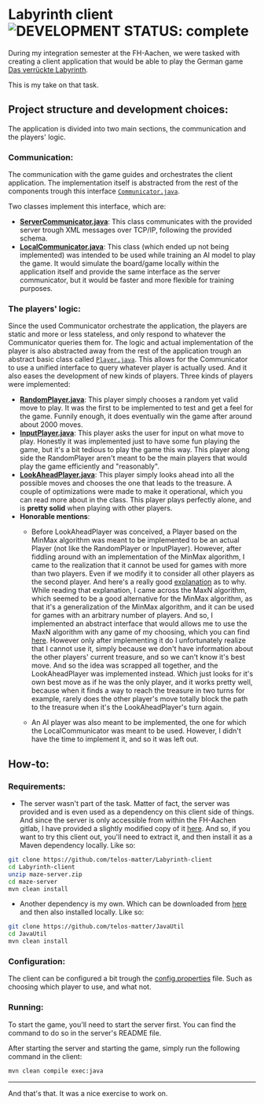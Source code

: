 # Labyrinth client ![DEVELOPMENT STATUS: complete](https://badgen.net/badge/DEVELOPMENT%20STATUS/complete/green)

During my integration semester at the FH-Aachen, we were tasked with creating a client application that would be able to play the German game [Das verrückte Labyrinth](https://de.wikipedia.org/wiki/Das_verr%C3%BCckte_Labyrinth).

This is my take on that task.

## Project structure and development choices:
The application is divided into two main sections, the communication and the players' logic.
### Communication:
The communication with the game guides and orchestrates the client application. The implementation itself is abstracted from the rest of the components trough this interface [`Communicator.java`](src/main/java/hemmouda/maze/communication/Communicator.java).

Two classes implement this interface, which are:
- [**ServerCommunicator.java**](src/main/java/hemmouda/maze/communication/servercommunicator/ServerCommunicator.java): This class communicates with the provided server trough XML messages over TCP/IP, following the provided schema.
- [**LocalCommunicator.java**](src/main/java/hemmouda/maze/communication/localcommunicator/LocalCommunicator.java): This class (which ended up not being implemented) was intended to be used while training an AI model to play the game. It would simulate the board/game locally within the application itself and provide the same interface as the server communicator, but it would be faster and more flexible for training purposes.
### The players' logic:
Since the used Communicator orchestrate the application, the players are static and more or less stateless, and only respond to whatever the Communicator queries them for.
The logic and actual implementation of the player is also abstracted away from the rest of the application trough an abstract basic class called [`Player.java`](src/main/java/hemmouda/maze/game/logic/player/Player.java). This allows for the Communicator to use a unified interface to query whatever player is actually used. And it also eases the development of new kinds of players. Three kinds of players were implemented:
- [**RandomPlayer.java**](src/main/java/hemmouda/maze/game/logic/player/randomplayer/RandomPlayer.java): This player simply chooses a random yet valid move to play. It was the first to be implemented to test and get a feel for the game. Funnily enough, it does eventually win the game after around about 2000 moves.
- [**InputPlayer.java**](src/main/java/hemmouda/maze/game/logic/player/inputplayer/InputPlayer.java): This player asks the user for input on what move to play. Honestly it was implemented just to have some fun playing the game, but it's a bit tedious to play the game this way. This player along side the RandomPlayer aren't meant to be the main players that would play the game efficiently and "reasonably".
- [**LookAheadPlayer.java**](src/main/java/hemmouda/maze/game/logic/player/lookaheadplayer/LookAheadPlayer.java): This player simply looks ahead into all the possible moves and chooses the one that leads to the treasure. A couple of optimizations were made to make it operational, which you can read more about in the class. This player plays perfectly alone, and is **pretty solid** when playing with other players.
- **Honorable mentions**:
    - Before LookAheadPlayer was conceived, a Player based on the MinMax algorithm was meant to be implemented to be an actual Player (not like the RandomPlayer or InputPlayer). However, after fiddling around with an implementation of the MinMax algorithm, I came to the realization that it cannot be used for games with more than two players. Even if we modify it to consider all other players as the second player. And here's a really good [explanation](https://stackoverflow.com/questions/14826451/extending-minimax-algorithm-for-multiple-opponents) as to why. While reading that explanation, I came across the MaxN algorithm, which seemed to be a good alternative for the MinMax algorithm, as that it's a generalization of the MinMax algorithm, and it can be used for games with an arbitrary number of players. And so, I implemented an abstract interface that would allows me to use the MaxN algorithm with any game of my choosing, which you can find [here](https://github.com/telos-matter/Max-nJ). However only after implementing it do I unfortunately realize that I cannot use it, simply because we don't have information about the other players' current treasure, and so we can't know it's best move. And so the idea was scrapped all together, and the LookAheadPlayer was implemented instead. Which just looks for it's own best move as if he was the only player, and it works pretty well, because when it finds a way to reach the treasure in two turns for example, rarely does the other player's move totally block the path to the treasure when it's the LookAheadPlayer's turn again. 

    - An AI player was also meant to be implemented, the one for which the LocalCommunicator was meant to be used. However, I didn't have the time to implement it, and so it was left out.

## How-to:
### Requirements:
- The server wasn't part of the task. Matter of fact, the server was provided and is even used as a dependency on this client side of things. And since the server is only accessible from within the FH-Aachen gitlab, I have provided a slightly modified copy of it [here](maze-server.zip). And so, if you want to try this client out, you'll need to extract it, and then install it as a Maven dependency locally. Like so:
```bash
git clone https://github.com/telos-matter/Labyrinth-client
cd Labyrinth-client
unzip maze-server.zip
cd maze-server
mvn clean install
```
- Another dependency is my own. Which can be downloaded from [here](https://github.com/telos-matter/JavaUtil) and then also installed locally. Like so:
```bash
git clone https://github.com/telos-matter/JavaUtil
cd JavaUtil
mvn clean install
```
### Configuration:
The client can be configured a bit trough the [config.properties](src/main/resources/config.properties) file. Such as choosing which player to use, and what not.
### Running:
To start the game, you'll need to start the server first. You can find the command to do so in the server's README file.


After starting the server and starting the game, simply run the following command in the client:
```bash
mvn clean compile exec:java
```

<hr>

And that's that. It was a nice exercise to work on.
